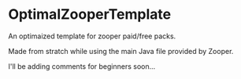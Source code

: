 OptimalZooperTemplate
=====================

An optimaized template for zooper paid/free packs.

Made from stratch while using the main Java file provided by Zooper.

I'll be adding comments for beginners soon...
